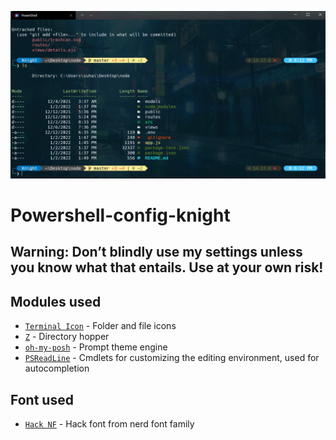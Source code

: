 ![terminal img](https://github.com/knightfury16/Powershell-config-knight/blob/master/pic/terminal.jpg)


# Powershell-config-knight

## Warning: Don’t blindly use my settings unless you know what that entails. Use at your own risk!

## Modules used
- [`Terminal Icon`](https://github.com/devblackops/Terminal-Icons) - Folder and file icons
- [`Z`](https://github.com/badmotorfinger/z) - Directory hopper
- [`oh-my-posh`](https://github.com/JanDeDobbeleer/oh-my-posh) - Prompt theme engine
- [`PSReadLine`](https://docs.microsoft.com/en-us/powershell/module/psreadline/?view=powershell-7.2) - Cmdlets for customizing the editing environment, used for autocompletion

## Font used
- [`Hack NF`](https://github.com/ryanoasis/nerd-fonts) - Hack font from nerd font family
